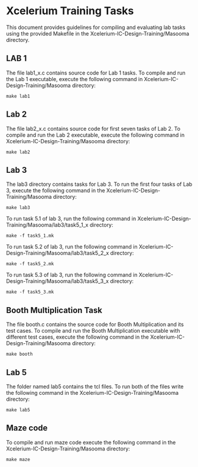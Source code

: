 # Xcelerium Training Tasks

This document provides guidelines for compiling and evaluating lab tasks using the provided Makefile in the Xcelerium-IC-Design-Training/Masooma directory.


## LAB 1
The file lab1_x.c contains source code for Lab 1 tasks. To compile and run the Lab 1 executable, execute the following command in Xcelerium-IC-Design-Training/Masooma directory:

    make lab1

## Lab 2

The file lab2_x.c contains source code for first seven tasks of Lab 2. To compile and run the Lab 2 executable, execute the following command in Xcelerium-IC-Design-Training/Masooma directory:

    make lab2

## Lab 3

The lab3 directory contains tasks for Lab 3. To run the first four tasks of Lab 3, execute the following command in the Xcelerium-IC-Design-Training/Masooma directory:

    make lab3
To run task 5.1 of lab 3, run the following command in Xcelerium-IC-Design-Training/Masooma/lab3/task5_1_x directory:
 

    make -f task5_1.mk
To run task 5.2 of lab 3, run the following command in Xcelerium-IC-Design-Training/Masooma/lab3/task5_2_x directory:
 

    make -f task5_2.mk
To run task 5.3 of lab 3, run the following command in Xcelerium-IC-Design-Training/Masooma/lab3/task5_3_x directory:
 

    make -f task5_3.mk
   

## Booth Multiplication Task

The file booth.c contains the source code for Booth Multiplication and its test cases. To compile and run the Booth Multiplication executable with different test cases, execute the following command in the Xcelerium-IC-Design-Training/Masooma directory:

    make booth

## Lab 5

The folder named lab5 contains the tcl files. To run both of the files write the following command in the Xcelerium-IC-Design-Training/Masooma directory:

    make lab5
## 	Maze code
To compile and run maze code execute the following command in the Xcelerium-IC-Design-Training/Masooma directory:

    make maze



